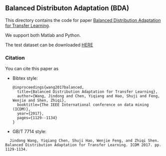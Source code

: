 ## Balanced Distributon Adaptation (BDA)

This directory contains the code for paper [Balanced Distribution Adaptation for Transfer Learning](http://jd92.wang/assets/files/a08_icdm17.pdf).

We support both Matlab and Python.

The test dataset can be downloaded [HERE](https://github.com/jindongwang/transferlearning/tree/master/code/traditional/data)

### Citation
You can cite this paper as

- Bibtex style:
  ```
  @inproceedings{wang2017balanced,
	title={Balanced Distribution Adaptation for Transfer Learning},
	author={Wang, Jindong and Chen, Yiqiang and Hao, Shuji and Feng, Wenjie and Shen, Zhiqi},
	booktitle={The IEEE International conference on data mining (ICDM)},
	year={2017},
	pages={1129--1134}
  }
	```

- GB/T 7714 style:
  
```
  Jindong Wang, Yiqiang Chen, Shuji Hao, Wenjie Feng, and Zhiqi Shen. Balanced Distribution Adaptation for Transfer Learning. ICDM 2017. pp. 1129-1134.
 ```

